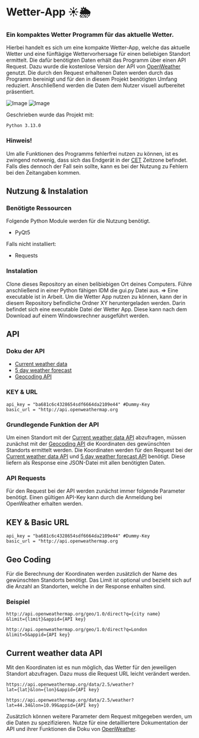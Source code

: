 # Wetter-App ☀️🌦️
### Ein kompaktes Wetter Programm für das aktuelle Wetter. 

Hierbei handelt es sich um eine kompakte Wetter-App, welche das aktuelle Wetter und eine fünftägige Wettervorhersage für einen beliebigen Standort ermittelt. Die dafür benötigten Daten erhält das Programm über einen API Request. Dazu wurde die kostenlose Version der API von [OpenWeather](https://openweathermap.org/) genutzt. Die durch den Request erhaltenen Daten werden durch das Programm bereinigt und für den in diesem Projekt benötigten Umfang reduziert. Anschließend werden die Daten dem Nutzer visuell aufbereitet präsentiert. 

![Image](https://github.com/user-attachments/assets/9a7ee1b4-bc07-4b37-ba70-c6accab4e781)
![Image](https://github.com/user-attachments/assets/7b4c32b2-0fe0-420f-8dc2-3481027cdb1f)

Geschrieben wurde das Projekt mit:
```
Python 3.13.0
```
### Hinweis!
Um alle Funktionen des Programms fehlerfrei nutzen zu können, ist es zwingend notwenig, dass sich das Endgerät in der [CET](https://www.timeanddate.com/time/zones/cet) Zeitzone befindet. Falls dies dennoch der Fall sein sollte, kann es bei der Nutzung zu Fehlern bei den Zeitangaben kommen.
## Nutzung & Instalation
### Benötigte Ressourcen
Folgende Python Module werden für die Nutzung benötigt.
* PyQt5

Falls nicht installiert:
* Requests
### Instalation
Clone dieses Repository an einen belibiebigen Ort deines Computers. Führe anschließend in einer Python fähigen IDM die gui.py Datei aus. 
=> Eine executable ist in Arbeit.
Um die Wetter App nutzen zu können, kann der in diesem Repository befindliche Ordner XY heruntergeladen werden. Darin befindet sich eine executable Datei der Wetter App. Diese kann nach dem Download auf einem Windowsrechner ausgeführt werden.
## API
### Doku der API
* [Current weather data](https://openweathermap.org/current)
* [5 day weather forecast](https://openweathermap.org/forecast5)
* [Geocoding API](https://openweathermap.org/api/geocoding-api)
### KEY & URL
```
api_key = "ba681c6c4328654sdf6664da2109e44" #Dummy-Key
basic_url = "http://api.openweathermap.org
```
### Grundlegende Funktion der API
Um einen Standort mit der [Current weather data API](https://openweathermap.org/current) abzufragen, müssen zunächst mit der [Geocoding API](https://openweathermap.org/api/geocoding-api) die Koordinaten des gewünschten Standorts ermittelt werden. Die Koordinaten werden für den Request bei der [Current weather data API](https://openweathermap.org/current) und [5 day weather forecast API](https://openweathermap.org/forecast5) benötigt. Diese liefern als Response eine JSON-Datei mit allen benötigten Daten.
### API Requests
Für den Request bei der API werden zunächst immer folgende Parameter benötigt. Einen gültigen API-Key kann durch die Anmeldung bei OpenWeather erhalten werden. 
## KEY & Basic URL
```
api_key = "ba681c6c4328654sdf6664da2109e44" #Dummy-Key
basic_url = "http://api.openweathermap.org
```
## Geo Coding
Für die Berechnung der Koordinaten werden zusätzlich der Name des gewünschten Standorts benötigt. Das Limit ist optional und bezieht sich auf die Anzahl an Standorten, welche in der Response enhalten sind.
### Beispiel
```
http://api.openweathermap.org/geo/1.0/direct?q={city name}
&limit={limit}&appid={API key}

http://api.openweathermap.org/geo/1.0/direct?q=London
&limit=5&appid={API key}
```
## Current weather data API
Mit den Koordinaten ist es nun möglich, das Wetter für den jeweiligen Standort abzufragen. Dazu muss die Request URL leicht verändert werden.
```
https://api.openweathermap.org/data/2.5/weather?
lat={lat}&lon={lon}&appid={API key}

https://api.openweathermap.org/data/2.5/weather?
lat=44.34&lon=10.99&appid={API key}
``` 
Zusätzlich können weitere Parameter dem Request mitgegeben werden, um die Daten zu spezifizieren. 
Nutze für eine detailliertere Dokumentation der API und ihrer Funktionen die Doku von [OpenWeather](https://openweathermap.org/).
